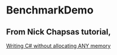 # BenchmarkDemo

## From Nick Chapsas tutorial, 
[Writing C# without allocating ANY memory](https://www.youtube.com/watch?v=B2yOjLyEZk0)
